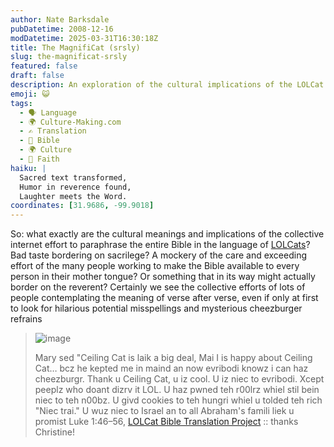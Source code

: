 ```yaml
---
author: Nate Barksdale
pubDatetime: 2008-12-16
modDatetime: 2025-03-31T16:30:18Z
title: The MagnifiCat (srsly)
slug: the-magnificat-srsly
featured: false
draft: false
description: An exploration of the cultural implications of the LOLCat Bible Translation Project, considering its balance between humor and reverence.
emoji: 😺
tags:
  - 🗣️ Language
  - 🌍 Culture-Making.com
  - ✍️ Translation
  - 📖 Bible
  - 🌍 Culture
  - 🙏 Faith
haiku: |
  Sacred text transformed,  
  Humor in reverence found,  
  Laughter meets the Word.
coordinates: [31.9686, -99.9018]
---
```


So: what exactly are the cultural meanings and implications of the collective internet effort to paraphrase the entire Bible in the language of [LOLCats](http://en.wikipedia.org/wiki/Lolcat)? Bad taste bordering on sacrilege? A mockery of the care and exceeding effort of the many people working to make the Bible available to every person in their mother tongue? Or something that in its way might actually border on the reverent? Certainly we see the collective efforts of lots of people contemplating the meaning of verse after verse, even if only at first to look for hilarious potential misspellings and mysterious cheezburger refrains

> ![image](http://culture-making.com/media/OHAIMARY_210.jpg)
>
> Mary sed "Ceiling Cat is laik a big deal, Mai I is happy about Ceiling Cat… bcz he kepted me in maind an now evribodi knowz i can haz cheezburgr. Thank u Ceiling Cat, u iz cool. U iz niec to evribodi. Xcept peeplz who doant dizrv it LOL. U haz pwned teh r00lrz whiel stil bein niec to teh n00bz. U givd cookies to teh hungri whiel u tolded teh rich "Niec trai." U wuz niec to Israel an to all Abraham's famili liek u promist
> Luke 1:46–56, [LOLCat Bible Translation Project](http://www.lolcatbible.com/index.php?title=Luke_1#46) :: thanks Christine!
